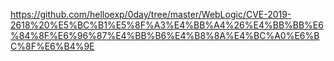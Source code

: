 https://github.com/helloexp/0day/tree/master/WebLogic/CVE-2019-2618%20%E5%BC%B1%E5%8F%A3%E4%BB%A4%26%E4%BB%BB%E6%84%8F%E6%96%87%E4%BB%B6%E4%B8%8A%E4%BC%A0%E6%BC%8F%E6%B4%9E
